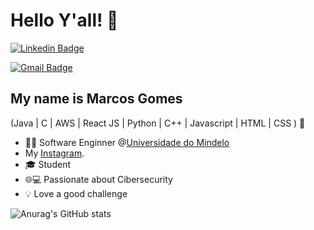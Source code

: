 
<h1>Hello Y'all! 👋</h1>

[![Linkedin Badge](https://img.shields.io/badge/-LinkedIn-6633cc?style=flat-square&logo=Linkedin&logoColor=white&link=https://www.linkedin.com/in/marcos-gabriel-628b6a260/)](https://www.linkedin.com/in/marcos-gabriel-628b6a260/)

[![Gmail Badge](https://img.shields.io/badge/-makypgt555@gmail.com-6633cc?style=flat-square&logo=Gmail&logoColor=white&link=mailto:contato@fernandakipper.com)](mailto:maky188pgt555@gmai.com)



## My name is Marcos Gomes
(Java | C | AWS | React JS | Python | C++ | Javascript | HTML | CSS ) 🚀
- 👩‍💻 Software Enginner @[Universidade do Mindelo](https://um.edu.cv/)
- My [Instagram](https://www.instagram.com/marcosgomes188/).
- 🎓 Student
- 🌐💻 Passionate about Cibersecurity
- 💡 Love a good challenge

<div align="left">
  
![Anurag's GitHub stats](https://github-readme-stats.vercel.app/api?username=maky189&show_icons=true&theme=transparent)
  
 </div>


